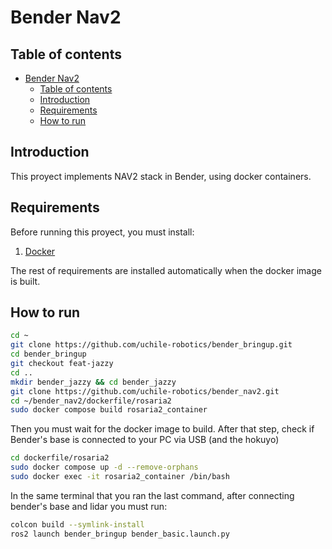 # Bender Nav2

## Table of contents
- [Bender Nav2](#bender-nav2)
  - [Table of contents](#table-of-contents)
  - [Introduction](#introduction)
  - [Requirements](#requirements)
  - [How to run](#how-to-run)

## Introduction

This proyect implements NAV2 stack in Bender, using docker containers.

## Requirements

Before running this proyect, you must install:

1. [Docker](https://docs.docker.com/engine/install/)

The rest of requirements are installed automatically when the docker image is built.

## How to run

```bash
cd ~
git clone https://github.com/uchile-robotics/bender_bringup.git
cd bender_bringup
git checkout feat-jazzy
cd ..
mkdir bender_jazzy && cd bender_jazzy
git clone https://github.com/uchile-robotics/bender_nav2.git
cd ~/bender_nav2/dockerfile/rosaria2
sudo docker compose build rosaria2_container
```

Then you must wait for the docker image to build. After that step, check if Bender's base is connected to your PC via USB (and the hokuyo)

```bash
cd dockerfile/rosaria2
sudo docker compose up -d --remove-orphans
sudo docker exec -it rosaria2_container /bin/bash
```

In the same terminal that you ran the last command, after connecting bender's base and lidar you must run:

```bash
colcon build --symlink-install
ros2 launch bender_bringup bender_basic.launch.py

```



